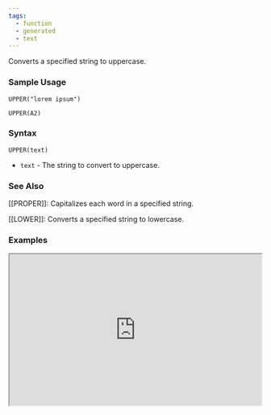 ```yaml
---
tags:
  - function
  - generated
  - text
---
```


Converts a specified string to uppercase.

### Sample Usage

`UPPER("lorem ipsum")`

`UPPER(A2)`

### Syntax

`UPPER(text)`

* `text` - The string to convert to uppercase.

### See Also

[[PROPER]]: Capitalizes each word in a specified string.

[[LOWER]]: Converts a specified string to lowercase.

### Examples

<iframe height="300" src="https://docs.google.com/spreadsheet/pub?key=0As3tAuweYU9QdExqajg1MS1xSjdoN3NfMTFqR1hwa2c&amp;output=html" width="500"></iframe>